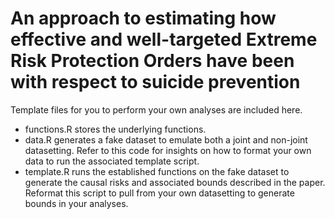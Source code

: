 # An approach to estimating how effective and well-targeted Extreme Risk Protection Orders have been with respect to suicide prevention 

Template files for you to perform your own analyses are included here.
- functions.R stores the underlying functions. 
- data.R generates a fake dataset to emulate both a joint and non-joint datasetting. Refer to this code for insights on how to format your own data to run the associated template script. 
- template.R runs the established functions on the fake dataset to generate the causal risks and associated bounds described in the paper. Reformat this script to pull from your own datasetting to generate bounds in your analyses. 
